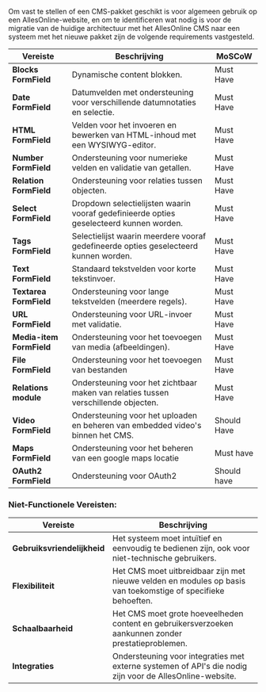 Om vast te stellen of een CMS-pakket geschikt is voor algemeen gebruik op een AllesOnline-website, en om te identificeren wat nodig is voor de migratie van de huidige architectuur met het AllesOnline CMS naar een systeem met het nieuwe pakket zijn de volgende requirements vastgesteld. 

| **Vereiste**             | **Beschrijving**                                                                        | **MoSCoW**  |
| ------------------------ | --------------------------------------------------------------------------------------- | ----------- |
| **Blocks FormField**     | Dynamische content blokken.                                                             | Must Have   |
| **Date FormField**       | Datumvelden met ondersteuning voor verschillende datumnotaties en selectie.             | Must Have   |
| **HTML FormField**       | Velden voor het invoeren en bewerken van HTML-inhoud met een WYSIWYG-editor.            | Must Have   |
| **Number FormField**     | Ondersteuning voor numerieke velden en validatie van getallen.                          | Must Have   |
| **Relation FormField**   | Ondersteuning voor relaties tussen objecten.                                            | Must Have   |
| **Select FormField**     | Dropdown selectielijsten waarin vooraf gedefinieerde opties geselecteerd kunnen worden. | Must Have   |
| **Tags FormField**       | Selectielijst waarin meerdere vooraf gedefineerde opties geselecteerd kunnen worden.    | Must Have   |
| **Text FormField**       | Standaard tekstvelden voor korte tekstinvoer.                                           | Must Have   |
| **Textarea FormField**   | Ondersteuning voor lange tekstvelden (meerdere regels).                                 | Must Have   |
| **URL FormField**        | Ondersteuning voor URL-invoer met validatie.                                            | Must Have   |
| **Media-item FormField** | Ondersteuning voor het toevoegen van media (afbeeldingen).                              | Must Have   |
| **File FormField**       | Ondersteuning voor het toevoegen van bestanden                                          | Must Have   |
| **Relations module**     | Ondersteuning voor het zichtbaar maken van relaties tussen verschillende objecten.      | Must Have   |
| **Video FormField**      | Ondersteuning voor het uploaden en beheren van embedded video's binnen het CMS.         | Should Have |
| **Maps FormField**       | Ondersteuning voor het beheren van een google maps locatie                              | Must have   |
| **OAuth2 FormField**     | Ondersteuning voor OAuth2                                                               | Should have |

### Niet-Functionele Vereisten:

| **Vereiste**                | **Beschrijving**                                                                                              |
| --------------------------- | ------------------------------------------------------------------------------------------------------------- |
| **Gebruiksvriendelijkheid** | Het systeem moet intuïtief en eenvoudig te bedienen zijn, ook voor niet-technische gebruikers.                |
| **Flexibiliteit**           | Het CMS moet uitbreidbaar zijn met nieuwe velden en modules op basis van toekomstige of specifieke behoeften. |
| **Schaalbaarheid**          | Het CMS moet grote hoeveelheden content en gebruikersverzoeken aankunnen zonder prestatieproblemen.           |
| **Integraties**             | Ondersteuning voor integraties met externe systemen of API's die nodig zijn voor de AllesOnline-website.      |
